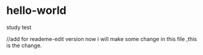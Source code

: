 # hello-world
study test

//add for reademe-edit version
now i will make some change in this file ,this is the change.
